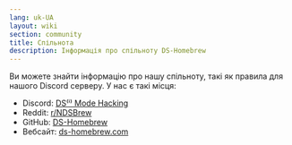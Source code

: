 ```yaml
---
lang: uk-UA
layout: wiki
section: community
title: Спільнота
description: Інформація про спільноту DS-Homebrew
---
```


Ви можете знайти інформацію про нашу спільноту, такі як правила для нашого Discord серверу. У нас є такі місця:
- Discord: [DS⁽ⁱ⁾ Mode Hacking](https://ds-homebrew.com/discord)
- Reddit: [r/NDSBrew](https://reddit.com/r/NDSBrew)
- GitHub: [DS-Homebrew](https://github.com/DS-Homebrew)
- Вебсайт: [ds-homebrew.com](https://ds-homebrew.com)
